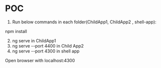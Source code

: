 # POC


1. Run below commands in each folder(ChildApp1, ChildApp2 , shell-app):

npm install

2. ng serve                 in ChildApp1
3. ng serve --port 4400     in Child App2
4. ng serve --port 4300     in shell app

Open browser with localhost:4300
